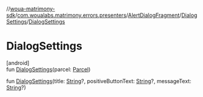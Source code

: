 //[woua-matrimony-sdk](../../../../index.md)/[com.woualabs.matrimony.errors.presenters](../../index.md)/[AlertDialogFragment](../index.md)/[DialogSettings](index.md)/[DialogSettings](-dialog-settings.md)

# DialogSettings

[android]\
fun [DialogSettings](-dialog-settings.md)(parcel: [Parcel](https://developer.android.com/reference/kotlin/android/os/Parcel.html))

fun [DialogSettings](-dialog-settings.md)(title: [String](https://kotlinlang.org/api/latest/jvm/stdlib/kotlin/-string/index.html)?, positiveButtonText: [String](https://kotlinlang.org/api/latest/jvm/stdlib/kotlin/-string/index.html)?, messageText: [String](https://kotlinlang.org/api/latest/jvm/stdlib/kotlin/-string/index.html)?)
